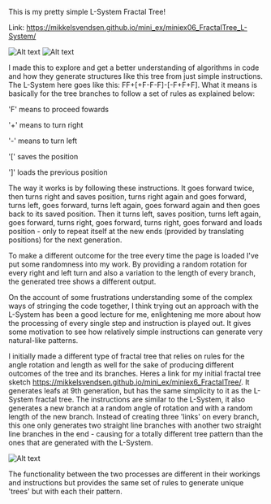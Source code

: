 This is my pretty simple L-System Fractal Tree!

Link: https://mikkelsvendsen.github.io/mini_ex/miniex06_FractalTree_L-System/

![Alt text](https://mikkelsvendsen.github.io/mini_ex/miniex06_FractalTree_L-System/FractalTree2.JPG?raw=true "miniex06 Screenshot1")
![Alt text](https://mikkelsvendsen.github.io/mini_ex/miniex06_FractalTree_L-System/FractalTree3.JPG?raw=true "miniex06 Screenshot2")

I made this to explore and get a better understanding of algorithms in code and how they generate structures like this tree from just simple instructions. The L-System here goes like this: FF+[+F-F-F]-[-F+F+F]. What it means is basically for the tree branches to follow a set of rules as explained below:

'F' means to proceed fowards

'+' means to turn right

'-' means to turn left

'[' saves the position

']' loads the previous position

The way it works is by following these instructions. It goes forward twice, then turns right and saves position, turns right again and goes forward, turns left, goes forward, turns left again, goes forward again and then goes back to its saved position. Then it turns left, saves position, turns left again, goes forward, turns right, goes forward, turns right, goes forward and loads position - only to repeat itself at the new ends (provided by translating positions) for the next generation.

To make a different outcome for the tree every time the page is loaded I've put some randomness into my work. By providing a random rotation for every right and left turn and also a variation to the length of every branch, the generated tree shows a different output.

On the account of some frustrations understanding some of the complex ways of stringing the code together, I think trying out an approach with the L-System has been a good lecture for me, enlightening me more about how the processing of every single step and instruction is played out. It gives some motivation to see how relatively simple instructions can generate very natural-like patterns.

I initially made a different type of fractal tree that relies on rules for the angle rotation and length as well for the sake of producing different outcomes of the tree and its branches. Heres a link for my initial fractal tree sketch https://mikkelsvendsen.github.io/mini_ex/miniex6_FractalTree/. It generates leafs at 9th generation, but has the same simplicity to it as the L-System fractal tree. The instructions are similar to the L-System, it also generates a new branch at a random angle of rotation and with a random length of the new branch. Instead of creating three 'links' on every branch, this one only generates two straight line branches with another two straight line branches in the end - causing for a totally different tree pattern than the ones that are generated with the L-System.

![Alt text](https://mikkelsvendsen.github.io/mini_ex/miniex6_FractalTree/FractalTree1.JPG?raw=true "miniex06 Screenshot1")

The functionality between the two processes are different in their workings and instructions but provides the same set of rules to generate unique 'trees' but with each their pattern.
